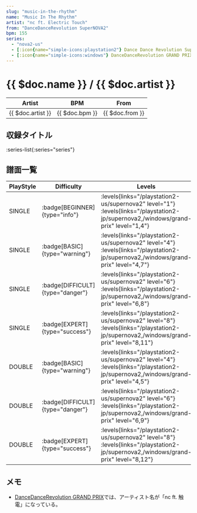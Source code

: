 ```yaml
---
slug: "music-in-the-rhythm"
name: "Music In The Rhythm"
artist: "nc ft. Electric Touch"
from: "DanceDanceRevolution SuperNOVA2"
bpm: 155
series:
  - "nova2-us"
  - [:icon{name="simple-icons:playstation2"} Dance Dance Revolution SuperNOVA2 :icon{name="flag:jp-4x3"}](/playstation2-jp/supernova2)
  - [:icon{name="simple-icons:windows"} DanceDanceRevolution GRAND PRIX (グランプリプレー)](/windows/grand-prix)
---
```


# {{ $doc.name }} / {{ $doc.artist }}

|Artist|BPM|From|
|------|---|----|
|{{ $doc.artist }}|{{ $doc.bpm }}|{{ $doc.from }}|

## 収録タイトル

:series-list{:series="series"}

## 譜面一覧

|PlayStyle|Difficulty|Levels|Notes|Movie|
|---------|----------|------|-----|-----|
|SINGLE| :badge[BEGINNER]{type="info"}| :levels{links="/playstation2-us/supernova2" level="1"}  :levels{links="/playstation2-jp/supernova2,/windows/grand-prix" level="1,4"}|134/0||
|SINGLE| :badge[BASIC]{type="warning"}| :levels{links="/playstation2-us/supernova2" level="4"}  :levels{links="/playstation2-jp/supernova2,/windows/grand-prix" level="4,7"}|230/17||
|SINGLE| :badge[DIFFICULT]{type="danger"}| :levels{links="/playstation2-us/supernova2" level="6"}  :levels{links="/playstation2-jp/supernova2,/windows/grand-prix" level="6,8"}|291/14||
|SINGLE| :badge[EXPERT]{type="success"}| :levels{links="/playstation2-us/supernova2" level="8"}  :levels{links="/playstation2-jp/supernova2,/windows/grand-prix" level="8,11"}|377/15||
|DOUBLE| :badge[BASIC]{type="warning"}| :levels{links="/playstation2-us/supernova2" level="4"}  :levels{links="/playstation2-jp/supernova2,/windows/grand-prix" level="4,5"}|226/3||
|DOUBLE| :badge[DIFFICULT]{type="danger"}| :levels{links="/playstation2-us/supernova2" level="6"}  :levels{links="/playstation2-jp/supernova2,/windows/grand-prix" level="6,9"}|281/1||
|DOUBLE| :badge[EXPERT]{type="success"}| :levels{links="/playstation2-us/supernova2" level="8"}  :levels{links="/playstation2-jp/supernova2,/windows/grand-prix" level="8,12"}|365/22||

## メモ

- [DanceDanceRevolution GRAND PRIX](/windows/grand-prix)では、アーティスト名が「nc ft. 触電」になっている。

